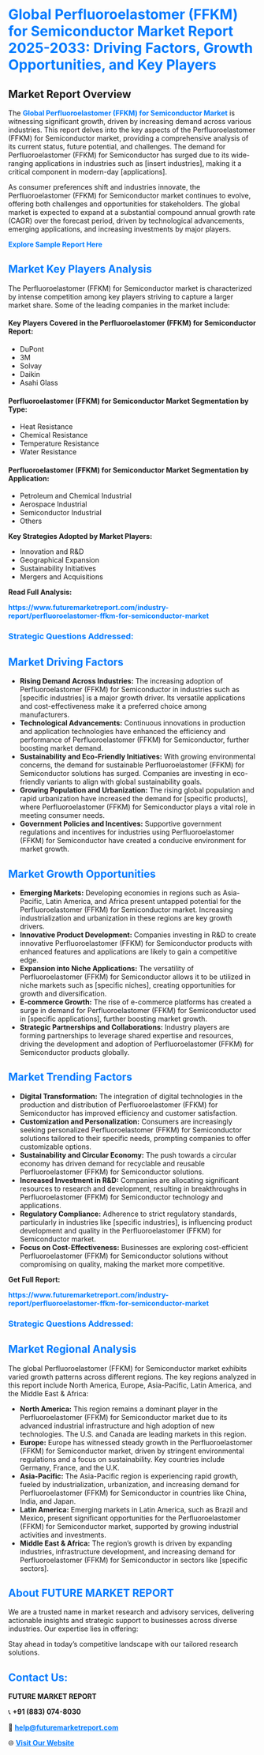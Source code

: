 <h1 style="color: #007BFF;">Global Perfluoroelastomer (FFKM) for Semiconductor Market Report 2025-2033: Driving Factors, Growth Opportunities, and Key Players</h1>

<section id="overview">
<h2>Market Report Overview</h2>
<p>The <a href="https://www.futuremarketreport.com/industry-report/perfluoroelastomer-ffkm-for-semiconductor-market" style="color: #007BFF; text-decoration: none;"><strong>Global Perfluoroelastomer (FFKM) for Semiconductor Market</strong></a> is witnessing significant growth, driven by increasing demand across various industries. This report delves into the key aspects of the Perfluoroelastomer (FFKM) for Semiconductor market, providing a comprehensive analysis of its current status, future potential, and challenges. The demand for Perfluoroelastomer (FFKM) for Semiconductor has surged due to its wide-ranging applications in industries such as [insert industries], making it a critical component in modern-day [applications].</p>
<p>As consumer preferences shift and industries innovate, the Perfluoroelastomer (FFKM) for Semiconductor market continues to evolve, offering both challenges and opportunities for stakeholders. The global market is expected to expand at a substantial compound annual growth rate (CAGR) over the forecast period, driven by technological advancements, emerging applications, and increasing investments by major players.</p>
</section>

<section id="overview">
<p><a href="https://www.futuremarketreport.com/request-sample/reportId=27342" style="color: #007BFF; text-decoration: none;"><strong>Explore Sample Report Here</strong></a></p>
</section>

<section id="key-players">
<h2 style="color: #007BFF;">Market Key Players Analysis</h2>
<p>The Perfluoroelastomer (FFKM) for Semiconductor market is characterized by intense competition among key players striving to capture a larger market share. Some of the leading companies in the market include:</p>
<h4>Key Players Covered in the Perfluoroelastomer (FFKM) for Semiconductor Report:</h4>
<ul><li>DuPont</li><li>3M</li><li>Solvay</li><li>Daikin</li><li>Asahi Glass</li></ul>
<h4>Perfluoroelastomer (FFKM) for Semiconductor Market Segmentation by Type:</h4>
<ul><li>Heat Resistance</li><li>Chemical Resistance</li><li>Temperature Resistance</li><li>Water Resistance</li></ul>

<h4>Perfluoroelastomer (FFKM) for Semiconductor Market Segmentation by Application:</h4>
<ul><li>Petroleum and Chemical Industrial</li><li>Aerospace Industrial</li><li>Semiconductor Industrial</li><li>Others</li></ul>
<p><strong>Key Strategies Adopted by Market Players:</strong></p>
<ul>
<li>Innovation and R&D</li>
<li>Geographical Expansion</li>
<li>Sustainability Initiatives</li>
<li>Mergers and Acquisitions</li>
</ul>
</section>

<section>
<p><strong>Read Full Analysis: </strong></p><a href="https://www.futuremarketreport.com/industry-report/perfluoroelastomer-ffkm-for-semiconductor-market" style="color: #007BFF; text-decoration: none;"><strong>https://www.futuremarketreport.com/industry-report/perfluoroelastomer-ffkm-for-semiconductor-market</strong></a>
<h3 style="color: #007BFF;">Strategic Questions Addressed:</h3>
</section>

<section id="driving-factors">
<h2 style="color: #007BFF;">Market Driving Factors</h2>
<ul>
<li><strong>Rising Demand Across Industries:</strong> The increasing adoption of Perfluoroelastomer (FFKM) for Semiconductor in industries such as [specific industries] is a major growth driver. Its versatile applications and cost-effectiveness make it a preferred choice among manufacturers.</li>
<li><strong>Technological Advancements:</strong> Continuous innovations in production and application technologies have enhanced the efficiency and performance of Perfluoroelastomer (FFKM) for Semiconductor, further boosting market demand.</li>
<li><strong>Sustainability and Eco-Friendly Initiatives:</strong> With growing environmental concerns, the demand for sustainable Perfluoroelastomer (FFKM) for Semiconductor solutions has surged. Companies are investing in eco-friendly variants to align with global sustainability goals.</li>
<li><strong>Growing Population and Urbanization:</strong> The rising global population and rapid urbanization have increased the demand for [specific products], where Perfluoroelastomer (FFKM) for Semiconductor plays a vital role in meeting consumer needs.</li>
<li><strong>Government Policies and Incentives:</strong> Supportive government regulations and incentives for industries using Perfluoroelastomer (FFKM) for Semiconductor have created a conducive environment for market growth.</li>
</ul>
</section>

<section id="growth-opportunities">
<h2 style="color: #007BFF;">Market Growth Opportunities</h2>
<ul>
<li><strong>Emerging Markets:</strong> Developing economies in regions such as Asia-Pacific, Latin America, and Africa present untapped potential for the Perfluoroelastomer (FFKM) for Semiconductor market. Increasing industrialization and urbanization in these regions are key growth drivers.</li>
<li><strong>Innovative Product Development:</strong> Companies investing in R&D to create innovative Perfluoroelastomer (FFKM) for Semiconductor products with enhanced features and applications are likely to gain a competitive edge.</li>
<li><strong>Expansion into Niche Applications:</strong> The versatility of Perfluoroelastomer (FFKM) for Semiconductor allows it to be utilized in niche markets such as [specific niches], creating opportunities for growth and diversification.</li>
<li><strong>E-commerce Growth:</strong> The rise of e-commerce platforms has created a surge in demand for Perfluoroelastomer (FFKM) for Semiconductor used in [specific applications], further boosting market growth.</li>
<li><strong>Strategic Partnerships and Collaborations:</strong> Industry players are forming partnerships to leverage shared expertise and resources, driving the development and adoption of Perfluoroelastomer (FFKM) for Semiconductor products globally.</li>
</ul>
</section>

<section id="trending-factors">
<h2 style="color: #007BFF;">Market Trending Factors</h2>
<ul>
<li><strong>Digital Transformation:</strong> The integration of digital technologies in the production and distribution of Perfluoroelastomer (FFKM) for Semiconductor has improved efficiency and customer satisfaction.</li>
<li><strong>Customization and Personalization:</strong> Consumers are increasingly seeking personalized Perfluoroelastomer (FFKM) for Semiconductor solutions tailored to their specific needs, prompting companies to offer customizable options.</li>
<li><strong>Sustainability and Circular Economy:</strong> The push towards a circular economy has driven demand for recyclable and reusable Perfluoroelastomer (FFKM) for Semiconductor solutions.</li>
<li><strong>Increased Investment in R&D:</strong> Companies are allocating significant resources to research and development, resulting in breakthroughs in Perfluoroelastomer (FFKM) for Semiconductor technology and applications.</li>
<li><strong>Regulatory Compliance:</strong> Adherence to strict regulatory standards, particularly in industries like [specific industries], is influencing product development and quality in the Perfluoroelastomer (FFKM) for Semiconductor market.</li>
<li><strong>Focus on Cost-Effectiveness:</strong> Businesses are exploring cost-efficient Perfluoroelastomer (FFKM) for Semiconductor solutions without compromising on quality, making the market more competitive.</li>
</ul>
</section>

<section>
<p><strong>Get Full Report: </strong></p><a href="https://www.futuremarketreport.com/industry-report/perfluoroelastomer-ffkm-for-semiconductor-market" style="color: #007BFF; text-decoration: none;"><strong>https://www.futuremarketreport.com/industry-report/perfluoroelastomer-ffkm-for-semiconductor-market</strong></a>
<h3 style="color: #007BFF;">Strategic Questions Addressed:</h3>
</section>


<section id="regional-analysis">
<h2 style="color: #007BFF;">Market Regional Analysis</h2>
<p>The global Perfluoroelastomer (FFKM) for Semiconductor market exhibits varied growth patterns across different regions. The key regions analyzed in this report include North America, Europe, Asia-Pacific, Latin America, and the Middle East & Africa:</p>
<ul>
<li><strong>North America:</strong> This region remains a dominant player in the Perfluoroelastomer (FFKM) for Semiconductor market due to its advanced industrial infrastructure and high adoption of new technologies. The U.S. and Canada are leading markets in this region.</li>
<li><strong>Europe:</strong> Europe has witnessed steady growth in the Perfluoroelastomer (FFKM) for Semiconductor market, driven by stringent environmental regulations and a focus on sustainability. Key countries include Germany, France, and the U.K.</li>
<li><strong>Asia-Pacific:</strong> The Asia-Pacific region is experiencing rapid growth, fueled by industrialization, urbanization, and increasing demand for Perfluoroelastomer (FFKM) for Semiconductor in countries like China, India, and Japan.</li>
<li><strong>Latin America:</strong> Emerging markets in Latin America, such as Brazil and Mexico, present significant opportunities for the Perfluoroelastomer (FFKM) for Semiconductor market, supported by growing industrial activities and investments.</li>
<li><strong>Middle East & Africa:</strong> The region’s growth is driven by expanding industries, infrastructure development, and increasing demand for Perfluoroelastomer (FFKM) for Semiconductor in sectors like [specific sectors].</li>
</ul>
</section>

<footer>
<h2 style="color: #007BFF;">About FUTURE MARKET REPORT</h2>
<p>We are a trusted name in market research and advisory services, delivering actionable insights and strategic support to businesses across diverse industries. Our expertise lies in offering:</p>

<p>Stay ahead in today’s competitive landscape with our tailored research solutions.</p>

<h2 style="color: #007BFF;">Contact Us:</h2>
<p><strong>FUTURE MARKET REPORT</strong></p>
<p>📞 <strong>+91 (883) 074-8030</strong></p>
<p>📧 <strong><a href="mailto:help@futuremarketreport.com" style="color: #007BFF;">help@futuremarketreport.com</a></strong></p>
<p>🌐 <strong><a href="https://www.futuremarketreport.com/" style="color: #007BFF;">Visit Our Website</a></strong></p>
</footer>